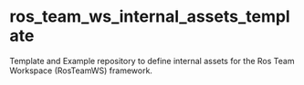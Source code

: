 # ros_team_ws_internal_assets_template
Template and Example repository to define internal assets for the Ros Team Workspace (RosTeamWS) framework.
